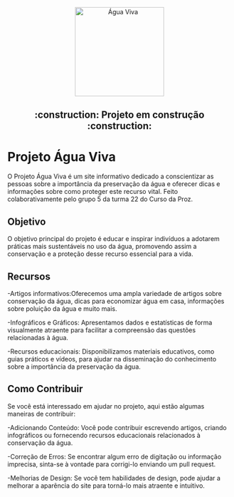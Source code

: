 <p align="center">
<img src="https://github.com/LucySantos2023/Projeto-Integrador-Proz5/assets/130412027/ff7f08ab-7770-4966-b4e8-f6311fc44684" alt="Água Viva" width="200">
</p>

<h2 align="center"> 
    :construction:  Projeto em construção  :construction:
</h2>

<h1>Projeto Água Viva</h1>

O Projeto Água Viva é um site informativo dedicado a conscientizar as pessoas sobre a importância da preservação da água e oferecer dicas e informações sobre como proteger este recurso vital. Feito colaborativamente pelo grupo 5 da turma 22 do Curso da Proz. 

<h2>Objetivo</h2>

O objetivo principal do projeto é educar e inspirar indivíduos a adotarem práticas mais sustentáveis no uso da água, promovendo assim a conservação e a proteção desse recurso essencial para a vida.

<h2>Recursos</h2>

-Artigos informativos:Oferecemos uma ampla variedade de artigos sobre conservação da água, dicas para economizar água em casa, informações sobre poluição da água e muito mais.

-Infográficos e Gráficos: Apresentamos dados e estatísticas de forma visualmente atraente para facilitar a compreensão das questões relacionadas à água.

-Recursos educacionais: Disponibilizamos materiais educativos, como guias práticos e vídeos, para ajudar na disseminação do conhecimento sobre a importância da preservação da água.

<h2>Como Contribuir</h2>

Se você está interessado em ajudar no projeto, aqui estão algumas maneiras de contribuir:

-Adicionando Conteúdo: Você pode contribuir escrevendo artigos, criando infográficos ou fornecendo recursos educacionais relacionados à conservação da água.

-Correção de Erros: Se encontrar algum erro de digitação ou informação imprecisa, sinta-se à vontade para corrigi-lo enviando um pull request.

-Melhorias de Design: Se você tem habilidades de design, pode ajudar a melhorar a aparência do site para torná-lo mais atraente e intuitivo.



